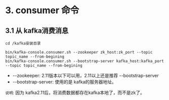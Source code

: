 # 3. consumer 命令

## 3.1 从 kafka消费消息

```
cd /kafka安装目录

bin/kafka-console.consumer.sh --zookeeper zk_host:zk_port --topic topic_name --from-begining
bin/kafka-console.consumer.sh --bootstrap-server kafka_host:kafka_port --topic topic_name --from-begining
```

* --zookeeper: 2.11版本以下可以用，2.11以上还是推荐 --bootstrap-server
* --bootstrap-server: 使用的是 kafka的服务器地址。

`说明`: 因为 kafka2.11后，将消费数据都存在kafka本地了，而不是zk了。

